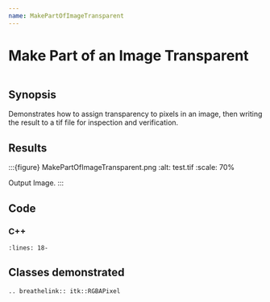 ```yaml
---
name: MakePartOfImageTransparent
---
```


# Make Part of an Image Transparent

```{index} single: RGBAPixel single: transparency
```

## Synopsis

Demonstrates how to assign transparency to pixels in an image, then writing the result to a tif file for inspection and verification.

## Results

:::{figure} MakePartOfImageTransparent.png
:alt: test.tif
:scale: 70%

Output Image.
:::

## Code

### C++

```{literalinclude} Code.cxx
:lines: 18-
```

## Classes demonstrated

```{eval-rst}
.. breathelink:: itk::RGBAPixel
```
